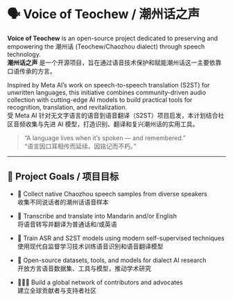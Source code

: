 # 🗣️ Voice of Teochew / 潮州话之声

**Voice of Teochew** is an open-source project dedicated to preserving and empowering the 潮州话 (Teochew/Chaozhou dialect) through speech technology.  
**潮州话之声** 是一个开源项目，旨在通过语音技术保护和赋能潮州话这一主要依靠口语传承的方言。

Inspired by Meta AI’s work on speech-to-speech translation (S2ST) for unwritten languages, this initiative combines community-driven audio collection with cutting-edge AI models to build practical tools for recognition, translation, and revitalization.  
受 Meta AI 针对无文字语言的语音到语音翻译（S2ST）项目启发，本计划结合社区音频收集与先进 AI 模型，打造识别、翻译和复兴潮州话的实用工具。

> “A language lives when it’s spoken — and remembered.”  
> “语言因口耳相传而延续，因铭记而不朽。”

---

## 🎯 Project Goals / 项目目标

- 🎤 Collect native Chaozhou speech samples from diverse speakers  
  收集不同说话者的潮州话语音样本

- 📝 Transcribe and translate into Mandarin and/or English  
  将语音转写并翻译为普通话和/或英语

- 🤖 Train ASR and S2ST models using modern self-supervised techniques  
  使用现代自监督学习技术训练语音识别和语音翻译模型

- 📂 Open-source datasets, tools, and models for dialect AI research  
  开放方言语音数据集、工具与模型，推动学术研究

- 🧑‍🤝‍🧑 Build a global network of contributors and advocates  
  建立全球贡献者与支持者社区

